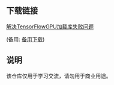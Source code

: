 

## 下载链接
[解决TensorFlowGPU加载库失败问题](https://pan.quark.cn/s/a75a55073e6f) 

(备用: [备用下载](https://pan.baidu.com/s/122bjuzWd3B9ADcWZQmT9-g?pwd=1234))

## 说明

该仓库仅用于学习交流，请勿用于商业用途。
